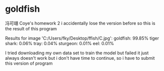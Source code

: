 # goldfish
冯可翊 Coye's homework 2 
i accidentally lose the version before
so this is the result of this program


Results for image 'C:/Users/fky/Desktop/ffish/C.jpg':
goldfish: 99.85%
tiger shark: 0.06%
tray: 0.04%
sturgeon: 0.01%
eel: 0.01%

I tried downloading my own data set to train the model but failed    it just always doesn't work
but i don't have time to continue, so i have to submit this version of program
